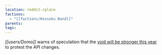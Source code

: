 ```yaml
---
location: reddit-rplace
factions:
  - "[[factions/Kessoku Band]]"
parents: 
tags: 
---
```

*[[users/Domo]]* warns of speculation that the [void will be stronger this year](https://discord.com/channels/1093664259273130084/1131230952119615600/1131448679463657593) to protest the API changes.
